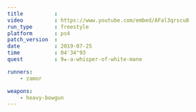 ```yaml
---
title          :
video          : https://www.youtube.com/embed/AFal3qrscu8
run_type       : freestyle
platform       : ps4
patch_version  : 
date           : 2019-07-25
time           : 04'34"93
quest          : 9★-a-whisper-of-white-mane

runners:
    - zamor

weapons:
    - heavy-bowgun
---
```

